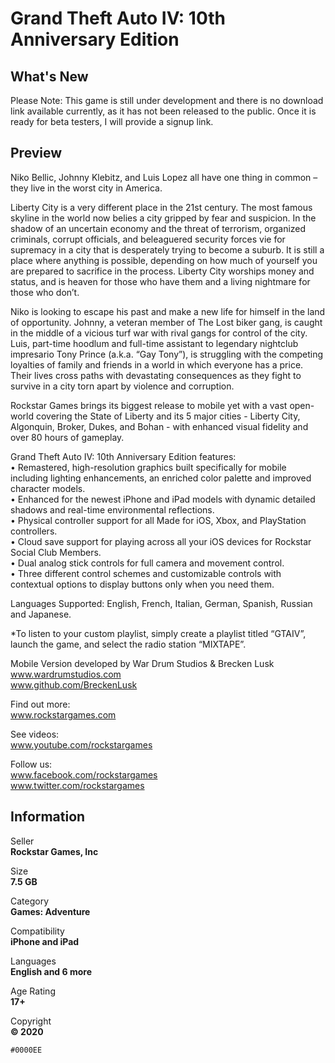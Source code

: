 # Grand Theft Auto IV: 10th Anniversary Edition
## What's New 
Please Note: This game is still under development and there is no download link available currently, as it has not been released to the public. Once it is ready for beta testers, I will provide a signup link.  

## Preview
Niko Bellic, Johnny Klebitz, and Luis Lopez all have one thing in common – they live in the worst city in America.  
  
Liberty City is a very different place in the 21st century. The most famous skyline in the world now belies a city gripped by fear and suspicion. In the shadow of an uncertain economy and the threat of terrorism, organized criminals, corrupt officials, and beleaguered security forces vie for supremacy in a city that is desperately trying to become a suburb. It is still a place where anything is possible, depending on how much of yourself you are prepared to sacrifice in the process. Liberty City worships money and status, and is heaven for those who have them and a living nightmare for those who don’t. 
  
Niko is looking to escape his past and make a new life for himself in the land of opportunity. Johnny, a veteran member of The Lost biker gang, is caught in the middle of a vicious turf war with rival gangs for control of the city. Luis, part-time hoodlum and full-time assistant to legendary nightclub impresario Tony Prince (a.k.a. “Gay Tony”), is struggling with the competing loyalties of family and friends in a world in which everyone has a price. Their lives cross paths with devastating consequences as they fight to survive in a city torn apart by violence and corruption.  
  
  
Rockstar Games brings its biggest release to mobile yet with a vast open-world covering the State of Liberty and its 5 major cities - Liberty City, Algonquin, Broker, Dukes, and Bohan - with enhanced visual fidelity and over 80 hours of gameplay.  
  
Grand Theft Auto IV: 10th Anniversary Edition features:  
• Remastered, high-resolution graphics built specifically for mobile including lighting enhancements, an enriched color palette and improved character models.  
• Enhanced for the newest iPhone and iPad models with dynamic detailed shadows and real-time environmental reflections.  
• Physical controller support for all Made for iOS, Xbox, and PlayStation controllers.  
• Cloud save support for playing across all your iOS devices for Rockstar Social Club Members.  
• Dual analog stick controls for full camera and movement control.  
• Three different control schemes and customizable controls with contextual options to display buttons only when you need them.  
  
Languages Supported: English, French, Italian, German, Spanish, Russian and Japanese.
  
*To listen to your custom playlist, simply create a playlist titled “GTAIV”, launch the game, and select the radio station “MIXTAPE”.  
  
Mobile Version developed by War Drum Studios & Brecken Lusk 
www.wardrumstudios.com  
www.github.com/BreckenLusk
  
Find out more:  
www.rockstargames.com  
  
See videos:  
www.youtube.com/rockstargames  
  
Follow us:  
www.facebook.com/rockstargames  
www.twitter.com/rockstargames  
  
## Information
Seller   
**Rockstar Games, Inc**  
  
Size  
**7.5 GB**  
  
Category  
**Games: Adventure**  
  
Compatibility  
**iPhone and iPad**  
  
Languages  
**English and 6 more**  
  
Age Rating  
**17+**  
  
Copyright  
**© 2020**  
  
  
`#0000EE`
